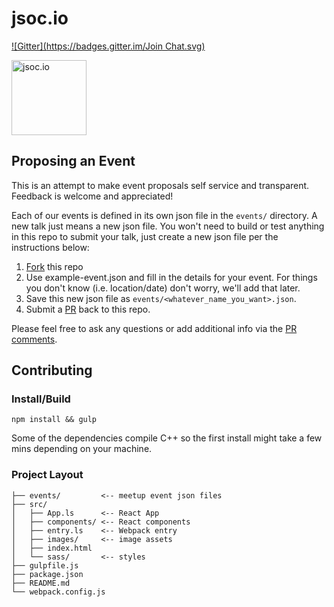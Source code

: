 jsoc.io
=======
[![Gitter](https://badges.gitter.im/Join Chat.svg)](https://gitter.im/jsoc/jsoc.io?utm_source=badge&utm_medium=badge&utm_campaign=pr-badge&utm_content=badge)

<img alt="jsoc.io" src="http://jsoc.io/images/logo.png" width="120" />


## Proposing an Event

This is an attempt to make event proposals self service and transparent. Feedback is welcome and appreciated!

Each of our events is defined in its own json file in the `events/` directory. A new talk just means a new json file. You won't need to build or test anything in this repo to submit your talk, just create a new json file per the instructions below:

1. [Fork](https://help.github.com/articles/fork-a-repo/) this repo
2. Use example-event.json and fill in the details for your event. For things you don't know (i.e. location/date) don't worry, we'll add that later.
3. Save this new json file as `events/<whatever_name_you_want>.json`.
4. Submit a [PR](https://help.github.com/articles/using-pull-requests/) back to this repo.

Please feel free to ask any questions or add additional info via the [PR comments](https://help.github.com/articles/commenting-on-the-diff-of-a-pull-request/).

## Contributing

### Install/Build
`npm install && gulp`

Some of the dependencies compile C++ so the first install might take a few mins depending on your machine.

### Project Layout

```
├── events/         <-- meetup event json files
├── src/
│   ├── App.ls      <-- React App
│   ├── components/ <-- React components
│   ├── entry.ls    <-- Webpack entry
│   ├── images/     <-- image assets
│   ├── index.html  
│   └── sass/       <-- styles
├── gulpfile.js
├── package.json
├── README.md
└── webpack.config.js
```
